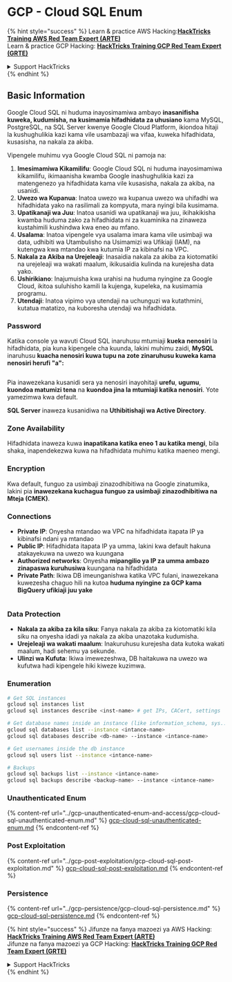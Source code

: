 # GCP - Cloud SQL Enum

{% hint style="success" %}
Learn & practice AWS Hacking:<img src="../../../.gitbook/assets/image (1) (1) (1).png" alt="" data-size="line">[**HackTricks Training AWS Red Team Expert (ARTE)**](https://training.hacktricks.xyz/courses/arte)<img src="../../../.gitbook/assets/image (1) (1) (1).png" alt="" data-size="line">\
Learn & practice GCP Hacking: <img src="../../../.gitbook/assets/image (2).png" alt="" data-size="line">[**HackTricks Training GCP Red Team Expert (GRTE)**<img src="../../../.gitbook/assets/image (2).png" alt="" data-size="line">](https://training.hacktricks.xyz/courses/grte)

<details>

<summary>Support HackTricks</summary>

* Check the [**subscription plans**](https://github.com/sponsors/carlospolop)!
* **Join the** 💬 [**Discord group**](https://discord.gg/hRep4RUj7f) or the [**telegram group**](https://t.me/peass) or **follow** us on **Twitter** 🐦 [**@hacktricks\_live**](https://twitter.com/hacktricks_live)**.**
* **Share hacking tricks by submitting PRs to the** [**HackTricks**](https://github.com/carlospolop/hacktricks) and [**HackTricks Cloud**](https://github.com/carlospolop/hacktricks-cloud) github repos.

</details>
{% endhint %}

## Basic Information

Google Cloud SQL ni huduma inayosimamiwa ambayo **inasanifisha kuweka, kudumisha, na kusimamia hifadhidata za uhusiano** kama MySQL, PostgreSQL, na SQL Server kwenye Google Cloud Platform, ikiondoa hitaji la kushughulikia kazi kama vile usambazaji wa vifaa, kuweka hifadhidata, kusasisha, na nakala za akiba.

Vipengele muhimu vya Google Cloud SQL ni pamoja na:

1. **Imesimamiwa Kikamilifu**: Google Cloud SQL ni huduma inayosimamiwa kikamilifu, ikimaanisha kwamba Google inashughulikia kazi za matengenezo ya hifadhidata kama vile kusasisha, nakala za akiba, na usanidi.
2. **Uwezo wa Kupanua**: Inatoa uwezo wa kupanua uwezo wa uhifadhi wa hifadhidata yako na rasilimali za kompyuta, mara nyingi bila kusimama.
3. **Upatikanaji wa Juu**: Inatoa usanidi wa upatikanaji wa juu, ikihakikisha kwamba huduma zako za hifadhidata ni za kuaminika na zinaweza kustahimili kushindwa kwa eneo au mfano.
4. **Usalama**: Inatoa vipengele vya usalama imara kama vile usimbaji wa data, udhibiti wa Utambulisho na Usimamizi wa Ufikiaji (IAM), na kutengwa kwa mtandao kwa kutumia IP za kibinafsi na VPC.
5. **Nakala za Akiba na Urejeleaji**: Inasaidia nakala za akiba za kiotomatiki na urejeleaji wa wakati maalum, ikikusaidia kulinda na kurejesha data yako.
6. **Ushirikiano**: Inajumuisha kwa urahisi na huduma nyingine za Google Cloud, ikitoa suluhisho kamili la kujenga, kupeleka, na kusimamia programu.
7. **Utendaji**: Inatoa vipimo vya utendaji na uchunguzi wa kutathmini, kutatua matatizo, na kuboresha utendaji wa hifadhidata.

### Password

Katika console ya wavuti Cloud SQL inaruhusu mtumiaji **kueka** **nenosiri** la hifadhidata, pia kuna kipengele cha kuunda, lakini muhimu zaidi, **MySQL** inaruhusu **kuacha nenosiri kuwa tupu na zote zinaruhusu kuweka kama nenosiri herufi "a":**

<figure><img src="../../../.gitbook/assets/image (14).png" alt=""><figcaption></figcaption></figure>

Pia inawezekana kusanidi sera ya nenosiri inayohitaji **urefu**, **ugumu**, **kuondoa matumizi tena** na **kuondoa jina la mtumiaji katika nenosiri**. Yote yamezimwa kwa default.

**SQL Server** inaweza kusanidiwa na **Uthibitishaji wa Active Directory**.

### Zone Availability

Hifadhidata inaweza kuwa **inapatikana katika eneo 1 au katika mengi**, bila shaka, inapendekezwa kuwa na hifadhidata muhimu katika maeneo mengi.

### Encryption

Kwa default, funguo za usimbaji zinazodhibitiwa na Google zinatumika, lakini pia **inawezekana kuchagua funguo za usimbaji zinazodhibitiwa na Mteja (CMEK)**.

### Connections

* **Private IP**: Onyesha mtandao wa VPC na hifadhidata itapata IP ya kibinafsi ndani ya mtandao
* **Public IP**: Hifadhidata itapata IP ya umma, lakini kwa default hakuna atakayekuwa na uwezo wa kuungana
* **Authorized networks**: Onyesha **mipangilio ya IP za umma ambazo zinapaswa kuruhusiwa** kuungana na hifadhidata
* **Private Path**: Ikiwa DB imeunganishwa katika VPC fulani, inawezekana kuwezesha chaguo hili na kutoa **huduma nyingine za GCP kama BigQuery ufikiaji juu yake**

<figure><img src="../../../.gitbook/assets/image (15).png" alt=""><figcaption></figcaption></figure>

### Data Protection

* **Nakala za akiba za kila siku**: Fanya nakala za akiba za kiotomatiki kila siku na onyesha idadi ya nakala za akiba unazotaka kudumisha.
* **Urejeleaji wa wakati maalum**: Inakuruhusu kurejesha data kutoka wakati maalum, hadi sehemu ya sekunde.
* **Ulinzi wa Kufuta**: Ikiwa imewezeshwa, DB haitakuwa na uwezo wa kufutwa hadi kipengele hiki kiweze kuzimwa.

### Enumeration
```bash
# Get SQL instances
gcloud sql instances list
gcloud sql instances describe <inst-name> # get IPs, CACert, settings

# Get database names inside an instance (like information_schema, sys...)
gcloud sql databases list --instance <intance-name>
gcloud sql databases describe <db-name> --instance <intance-name>

# Get usernames inside the db instance
gcloud sql users list --instance <intance-name>

# Backups
gcloud sql backups list --instance <intance-name>
gcloud sql backups describe <backup-name> --instance <intance-name>
```
### Unauthenticated Enum

{% content-ref url="../gcp-unauthenticated-enum-and-access/gcp-cloud-sql-unauthenticated-enum.md" %}
[gcp-cloud-sql-unauthenticated-enum.md](../gcp-unauthenticated-enum-and-access/gcp-cloud-sql-unauthenticated-enum.md)
{% endcontent-ref %}

### Post Exploitation

{% content-ref url="../gcp-post-exploitation/gcp-cloud-sql-post-exploitation.md" %}
[gcp-cloud-sql-post-exploitation.md](../gcp-post-exploitation/gcp-cloud-sql-post-exploitation.md)
{% endcontent-ref %}

### Persistence

{% content-ref url="../gcp-persistence/gcp-cloud-sql-persistence.md" %}
[gcp-cloud-sql-persistence.md](../gcp-persistence/gcp-cloud-sql-persistence.md)
{% endcontent-ref %}

{% hint style="success" %}
Jifunze na fanya mazoezi ya AWS Hacking:<img src="../../../.gitbook/assets/image (1) (1) (1).png" alt="" data-size="line">[**HackTricks Training AWS Red Team Expert (ARTE)**](https://training.hacktricks.xyz/courses/arte)<img src="../../../.gitbook/assets/image (1) (1) (1).png" alt="" data-size="line">\
Jifunze na fanya mazoezi ya GCP Hacking: <img src="../../../.gitbook/assets/image (2).png" alt="" data-size="line">[**HackTricks Training GCP Red Team Expert (GRTE)**<img src="../../../.gitbook/assets/image (2).png" alt="" data-size="line">](https://training.hacktricks.xyz/courses/grte)

<details>

<summary>Support HackTricks</summary>

* Angalia [**mpango wa usajili**](https://github.com/sponsors/carlospolop)!
* **Jiunge na** 💬 [**kikundi cha Discord**](https://discord.gg/hRep4RUj7f) au [**kikundi cha telegram**](https://t.me/peass) au **tufuatilie** kwenye **Twitter** 🐦 [**@hacktricks\_live**](https://twitter.com/hacktricks_live)**.**
* **Shiriki mbinu za hacking kwa kuwasilisha PRs kwa** [**HackTricks**](https://github.com/carlospolop/hacktricks) na [**HackTricks Cloud**](https://github.com/carlospolop/hacktricks-cloud) github repos.

</details>
{% endhint %}
